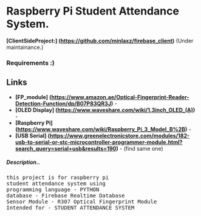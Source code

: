 # Raspberry Pi Student Attendance System.

__[ClientSideProject:] (https://github.com/minlaxz/firebase_client)__ (Under maintainance.)

### __Requirements :)__
## Links
- __[FP_module] (https://www.amazon.ae/Optical-Fingerprint-Reader-Detection-Function/dp/B07P83QR3J)__ -
- __[OLED Display] (https://www.waveshare.com/wiki/1.3inch_OLED_(A))__ -
- __[Raspberry Pi] (https://www.waveshare.com/wiki/Raspberry_Pi_3_Model_B%2B)__ -
- __[USB Serial] (https://www.greenelectronicstore.com/modules/182-usb-to-serial-or-stc-microcontroller-programmer-module.html?search_query=serial+usb&results=190)__ - (find same one)

<h5>Description..</h5>
<pre>
this project is for raspberry pi
student attendance system using 
programming language - PYTHON
database - Firebase Realtime Database
Sensor Module - R307 Optical Fingerprint Module
Intended for - STUDENT ATTENDANCE SYSTEM
<pre>
